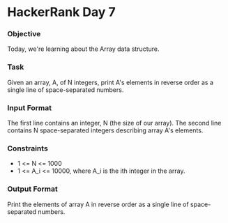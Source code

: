 # HackerRank Day 7

### Objective

Today, we're learning about the Array data structure.

### Task

Given an array, A, of N integers, print A's elements in reverse order as 
a single line of space-separated numbers.

### Input Format

The first line contains an integer, N (the size of our array).
The second line contains N space-separated integers describing array A's 
elements.

### Constraints

- 1 <= N <= 1000
- 1 <= A_i <= 10000, where A_i is the ith integer in the array.

### Output Format

Print the elements of array A in reverse order as a single line of space-
separated numbers.